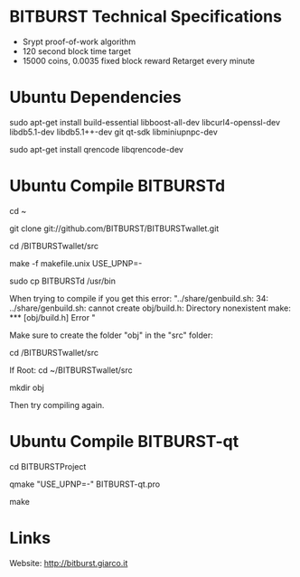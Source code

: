 BITBURST Technical Specifications
========================

 - Srypt proof-of-work algorithm
 - 120 second block time target
 - 15000 coins, 0.0035 fixed block reward Retarget every minute
 
Ubuntu Dependencies
===================
sudo apt-get install build-essential libboost-all-dev libcurl4-openssl-dev libdb5.1-dev libdb5.1++-dev git qt-sdk libminiupnpc-dev

sudo apt-get install qrencode libqrencode-dev 

Ubuntu Compile BITBURSTd
========================
cd ~

git clone git://github.com/BITBURST/BITBURSTwallet.git

cd /BITBURSTwallet/src

make -f makefile.unix USE_UPNP=-

sudo cp BITBURSTd /usr/bin


When trying to compile if you get this error: "../share/genbuild.sh: 34: ../share/genbuild.sh: cannot create obj/build.h: Directory nonexistent
make: *** [obj/build.h] Error "

Make sure to create the folder "obj" in the "src" folder:

cd /BITBURSTwallet/src

If Root: cd ~/BITBURSTwallet/src

mkdir obj

Then try compiling again.


Ubuntu Compile BITBURST-qt
========================
cd BITBURSTProject

qmake "USE_UPNP=-" BITBURST-qt.pro

make

Links
======

Website: http://bitburst.giarco.it
